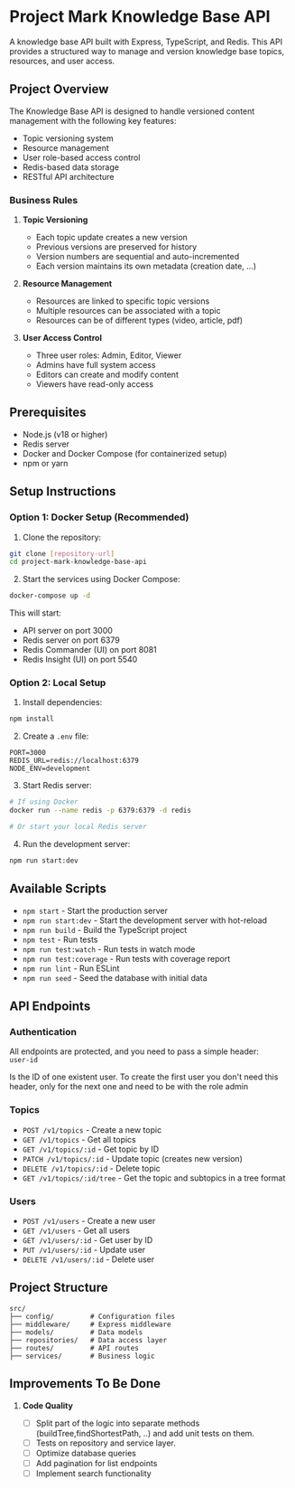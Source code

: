 # Project Mark Knowledge Base API

A knowledge base API built with Express, TypeScript, and Redis. This API provides a structured way to manage and version knowledge base topics, resources, and user access.

## Project Overview

The Knowledge Base API is designed to handle versioned content management with the following key features:

- Topic versioning system
- Resource management
- User role-based access control
- Redis-based data storage
- RESTful API architecture

### Business Rules

1. **Topic Versioning**

   - Each topic update creates a new version
   - Previous versions are preserved for history
   - Version numbers are sequential and auto-incremented
   - Each version maintains its own metadata (creation date, ...)

2. **Resource Management**

   - Resources are linked to specific topic versions
   - Multiple resources can be associated with a topic
   - Resources can be of different types (video, article, pdf)

3. **User Access Control**
   - Three user roles: Admin, Editor, Viewer
   - Admins have full system access
   - Editors can create and modify content
   - Viewers have read-only access

## Prerequisites

- Node.js (v18 or higher)
- Redis server
- Docker and Docker Compose (for containerized setup)
- npm or yarn

## Setup Instructions

### Option 1: Docker Setup (Recommended)

1. Clone the repository:

```bash
git clone [repository-url]
cd project-mark-knowledge-base-api
```

2. Start the services using Docker Compose:

```bash
docker-compose up -d
```

This will start:

- API server on port 3000
- Redis server on port 6379
- Redis Commander (UI) on port 8081
- Redis Insight (UI) on port 5540

### Option 2: Local Setup

1. Install dependencies:

```bash
npm install
```

2. Create a `.env` file:

```env
PORT=3000
REDIS_URL=redis://localhost:6379
NODE_ENV=development
```

3. Start Redis server:

```bash
# If using Docker
docker run --name redis -p 6379:6379 -d redis

# Or start your local Redis server
```

4. Run the development server:

```bash
npm run start:dev
```

## Available Scripts

- `npm start` - Start the production server
- `npm run start:dev` - Start the development server with hot-reload
- `npm run build` - Build the TypeScript project
- `npm test` - Run tests
- `npm run test:watch` - Run tests in watch mode
- `npm run test:coverage` - Run tests with coverage report
- `npm run lint` - Run ESLint
- `npm run seed` - Seed the database with initial data

## API Endpoints

### Authentication

All endpoints are protected, and you need to pass a simple header:  
`user-id`

Is the ID of one existent user. To create the first user you don't need this header, only for the next one and need to be with the role admin

### Topics

- `POST /v1/topics` - Create a new topic
- `GET /v1/topics` - Get all topics
- `GET /v1/topics/:id` - Get topic by ID
- `PATCH /v1/topics/:id` - Update topic (creates new version)
- `DELETE /v1/topics/:id` - Delete topic
- `GET /v1/topics/:id/tree` - Get the topic and subtopics in a tree format

### Users

- `POST /v1/users` - Create a new user
- `GET /v1/users` - Get all users
- `GET /v1/users/:id` - Get user by ID
- `PUT /v1/users/:id` - Update user
- `DELETE /v1/users/:id` - Delete user

## Project Structure

```
src/
├── config/         # Configuration files
├── middleware/     # Express middleware
├── models/         # Data models
├── repositories/   # Data access layer
├── routes/         # API routes
├── services/       # Business logic
```

## Improvements To Be Done

1. **Code Quality**

   - [ ] Split part of the logic into separate methods (buildTree,findShortestPath, ..) and add unit tests on them.
   - [ ] Tests on repository and service layer.
   - [ ] Optimize database queries
   - [ ] Add pagination for list endpoints
   - [ ] Implement search functionality
